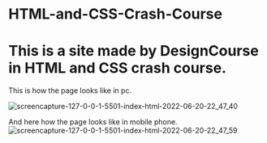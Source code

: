 ﻿# HTML-and-CSS-Crash-Course
 
 # This is a site made by DesignCourse in HTML and CSS crash course.
 
 This is how the page looks like in pc.
 
 ![screencapture-127-0-0-1-5501-index-html-2022-06-20-22_47_40](https://user-images.githubusercontent.com/93403510/174670380-55c25e47-d427-4215-bb3b-730182532935.png)

 And here how the page looks like in mobile phone.
 ![screencapture-127-0-0-1-5501-index-html-2022-06-20-22_47_59](https://user-images.githubusercontent.com/93403510/174670262-e476ae77-5f8d-45a1-b0c4-4fe69abe1bef.png)


